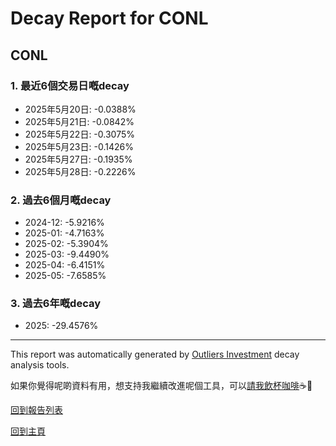 # Decay Report for CONL

## CONL

### 1. 最近6個交易日嘅decay

- 2025年5月20日: -0.0388%
- 2025年5月21日: -0.0842%
- 2025年5月22日: -0.3075%
- 2025年5月23日: -0.1426%
- 2025年5月27日: -0.1935%
- 2025年5月28日: -0.2226%

### 2. 過去6個月嘅decay

- 2024-12: -5.9216%
- 2025-01: -4.7163%
- 2025-02: -5.3904%
- 2025-03: -9.4490%
- 2025-04: -6.4151%
- 2025-05: -7.6585%

### 3. 過去6年嘅decay

- 2025: -29.4576%

------------------------------
This report was automatically generated by [Outliers Investment](https://outliersecon.github.io/Outliers-Investment/) decay analysis tools.

如果你覺得呢啲資料有用，想支持我繼續改進呢個工具，可以[請我飲杯咖啡](https://buymeacoffee.com/outliersecon)☕🙏

[回到報告列表](https://outliersecon.github.io/Outliers-Investment/reports/reports_public)

[回到主頁](https://outliersecon.github.io/Outliers-Investment/)
